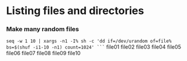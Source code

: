
# Listing files and directories

### Make many random files 
``
seq -w 1 10 | xargs -n1 -I% sh -c 'dd if=/dev/urandom of=file% bs=$(shuf -i1-10 -n1) count=1024' ```
``
file01  file02  file03  file04  file05  file06  file07  file08  file09  file10
```

